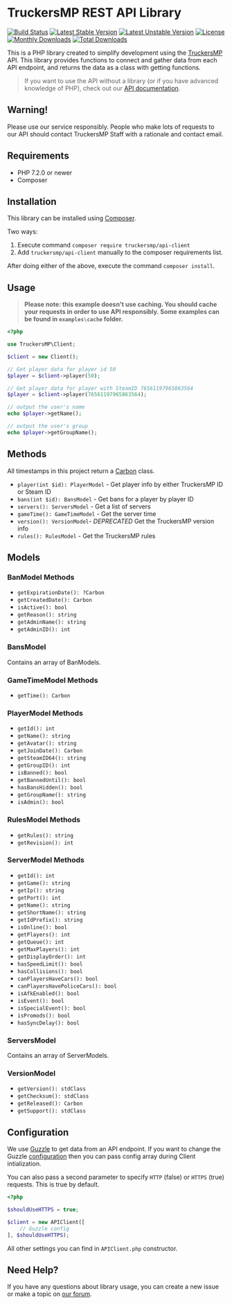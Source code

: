 # TruckersMP REST API Library

[![Build Status](https://travis-ci.org/TruckersMP/API-Client.svg?branch=master)](https://travis-ci.org/TruckersMP/API-Client)
[![Latest Stable Version](https://poser.pugx.org/truckersmp/api-client/v/stable)](https://packagist.org/packages/truckersmp/api-client)
[![Latest Unstable Version](https://poser.pugx.org/truckersmp/api-client/v/unstable)](https://packagist.org/packages/truckersmp/api-client)
[![License](https://poser.pugx.org/truckersmp/api-client/license)](https://packagist.org/packages/truckersmp/api-client)
[![Monthly Downloads](https://poser.pugx.org/truckersmp/api-client/d/monthly)](https://packagist.org/packages/truckersmp/api-client)
[![Total Downloads](https://poser.pugx.org/truckersmp/api-client/downloads)](https://packagist.org/packages/truckersmp/api-client)


This is a PHP library created to simplify development using the [TruckersMP](http://truckersmp.com/) API. 
This library provides functions to connect and gather data from each API endpoint, and returns the data as a class with getting functions.

> If you want to use the API without a library (or if you have advanced knowledge of PHP), check out our [API documentation](https://stats.truckersmp.com/api).

## Warning!

Please use our service responsibly. People who make lots of requests to our API should contact TruckersMP Staff with a rationale and contact email.


## Requirements  

- PHP 7.2.0 or newer
- Composer

## Installation

This library can be installed using [Composer](http://getcomposer.org/).

Two ways:
1. Execute command `composer require truckersmp/api-client`
2. Add `truckersmp/api-client` manually to the composer requirements list.

After doing either of the above, execute the command `composer install`.

## Usage

> **Please note: this example doesn't use caching. You should cache your requests in order to use API responsibly. Some examples can be found in `examples\cache` folder.**  

```php
<?php

use TruckersMP\Client;

$client = new Client();

// Get player data for player id 50
$player = $client->player(50);

// Get player data for player with SteamID 76561197965863564
$player = $client->player(76561197965863564);

// output the user's name
echo $player->getName();

// output the user's group
echo $player->getGroupName();

```

## Methods

All timestamps in this project return a [Carbon](http://carbon.nesbot.com/docs/) class.

- `player(int $id): PlayerModel` - Get player info by either TruckersMP ID or Steam ID
- `bans(int $id): BansModel` - Get bans for a player by player ID
- `servers(): ServersModel` - Get a list of servers
- `gameTime(): GameTimeModel` - Get the server time
- `version(): VersionModel`- *DEPRECATED* Get the TruckersMP version info
- `rules(): RulesModel` - Get the TruckersMP rules

## Models

### BanModel Methods
- `getExpirationDate(): ?Carbon`
- `getCreatedDate(): Carbon`
- `isActive(): bool`
- `getReason(): string`
- `getAdminName(): string`
- `getAdminID(): int`

### BansModel
Contains an array of BanModels.

### GameTimeModel Methods
- `getTime(): Carbon`

### PlayerModel Methods
- `getId(): int`
- `getName(): string`
- `getAvatar(): string`
- `getJoinDate(): Carbon`
- `getSteamID64(): string`
- `getGroupID(): int`
- `isBanned(): bool`
- `getBannedUntil(): bool`
- `hasBansHidden(): bool`
- `getGroupName(): string`
- `isAdmin(): bool`

### RulesModel Methods
- `getRules(): string`
- `getRevision(): int`

### ServerModel Methods
- `getId(): int`
- `getGame(): string`
- `getIp(): string`
- `getPort(): int`
- `getName(): string`
- `getShortName(): string`
- `getIdPrefix(): string`
- `isOnline(): bool`
- `getPlayers(): int`
- `getQueue(): int`
- `getMaxPlayers(): int`
- `getDisplayOrder(): int`
- `hasSpeedLimit(): bool`
- `hasCollisions(): bool`
- `canPlayersHaveCars(): bool`
- `canPlayersHavePoliceCars(): bool`
- `isAfkEnabled(): bool`
- `isEvent(): bool`
- `isSpecialEvent(): bool`
- `isPromods(): bool`
- `hasSyncDelay(): bool`

### ServersModel
Contains an array of ServerModels.

### VersionModel
- `getVersion(): stdClass`
- `getChecksum(): stdClass`
- `getReleased(): Carbon`
- `getSupport(): stdClass`

## Configuration

We use [Guzzle](https://github.com/guzzle/guzzle) to get data from an API endpoint. If you want to change the Guzzle [configuration](http://guzzlephp.org/) then you can pass config array during Client intialization.

You can also pass a second parameter to specify `HTTP` (false) or `HTTPS` (true) requests. This is true by default.

```php
<?php 

$shouldUseHTTPS = true;

$client = new APIClient([
    // Guzzle config
], $shouldUseHTTPS);
```

All other settings you can find in `APIClient.php` constructor.


## Need Help?

If you have any questions about library usage, you can create a new issue or make a topic on [our forum](https://forum.truckersmp.com/index.php?/forum/198-developer-portal/).
